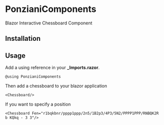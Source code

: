 # PonzianiComponents #
Blazor Interactive Chessboard Component

## Installation ##

## Usage ##
Add a using reference in your **_Imports.razor**.

```
@using PonzianiComponents
``` 

Then add a chessboard to your blazor application

```
<Chessboard/>
``` 

If you want to specify a position

```
<Chessboard Fen="r1bqkbnr/pppp1ppp/2n5/1B2p3/4P3/5N2/PPPP1PPP/RNBQK2R b KQkq - 3 3"/>
```